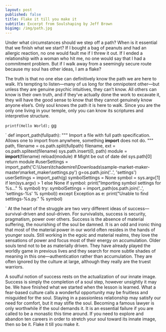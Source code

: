 ```yaml
---
layout: post
published: false
title: Flake it till you make it
subtitle: Excerpt from Soulshaping by Jeff Brown
bigimg: /img/path.jpg
---
```


Under what circumstances should we step off a path? When is it essential that we finish what we start? If I bought a bag of peanuts and had an allergic reaction, no one would fault me if I threw it out. If I ended a relationship with a woman who hit me, no one would say that I had a commitment problem. But if I walk away from a seemingly secure route because my soul has other ideas, I am a flake?  

The truth is that no one else can definitively know the path we are here to walk. It’s tempting to listen—many of us long for the omnipotent other—but unless they are genuine psychic intuitives, they can’t know. All others can know is their own truth, and if they’ve actually done the work to excavate it, they will have the good sense to know that they cannot genuinely know anyone else’s. Only soul knows the path it is here to walk. Since you are the only one living in your temple, only you can know its scriptures and interpretive structure.  

`
printf(Hello World);
`
gg

`
def import_path(fullpath):
    """
    Import a file with full path specification. Allows one to
    import from anywhere, something __import__ does not do.
    """
    path, filename = os.path.split(fullpath)
    filename, ext = os.path.splitext(filename)
    sys.path.insert(0, path)
    module = __import__(filename)
    reload(module)  # Might be out of date
    del sys.path[0]
    return module
#userSettings = import_path('C:\\Users\\tchademirel\\Downloads\\sample-market-maker-master\\market_maker\\settings.py')
g=os.path.join('..', 'settings')
userSettings = import_path(g)
symbolSettings = None
symbol = sys.argv[1] if len(sys.argv) > 1 else None
if symbol:
    print("Importing symbol settings for %s..." % symbol)
    try:
        symbolSettings = import_path(os.path.join('..', 'settings-%s' % symbol))
    except Exception as e:
        print("Unable to find settings-%s.py." % symbol)

`
At the heart of the struggle are two very different ideas of success—survival-driven and soul-driven. For survivalists, success is security, pragmatism, power over others. Success is the absence of material suffering, the nourishing of the soul be damned. It is an odd and ironic thing that most of the material power in our world often resides in the hands of younger souls. Still working in the egoic and material realms, they love the sensations of power and focus most of their energy on accumulation. Older souls tend not to be as materially driven. They have already played the worldly game in previous lives and they search for more subtle shades of meaning in this one—authentication rather than accumulation. They are often ignored by the culture at large, although they really are the truest warriors.  

A soulful notion of success rests on the actualization of our innate image. Success is simply the completion of a soul step, however unsightly it may be. We have finished what we started when the lesson is learned. What a fear-based culture calls a wonderful opportunity may be fruitless and misguided for the soul. Staying in a passionless relationship may satisfy our need for comfort, but it may stifle the soul. Becoming a famous lawyer is only worthwhile if the soul demands it. It is an essential failure if you are called to be a monastic this time around. If you need to explore and abandon ten careers in order to stretch your soul toward its innate image, then so be it. Flake it till you make it.
